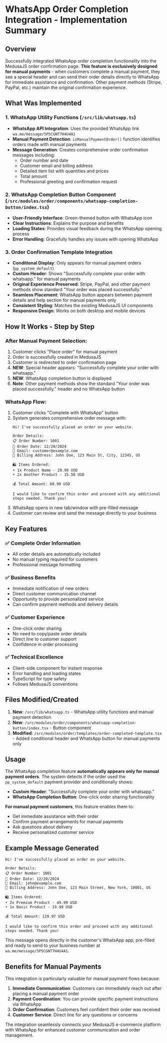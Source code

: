 # WhatsApp Order Completion Integration - Implementation Summary

## Overview
Successfully integrated WhatsApp order completion functionality into the MedusaJS order confirmation page. **This feature is exclusively designed for manual payments** - when customers complete a manual payment, they see a special header and can send their order details directly to WhatsApp for immediate assistance and confirmation. Other payment methods (Stripe, PayPal, etc.) maintain the original confirmation experience.

## What Was Implemented

### 1. WhatsApp Utility Functions (`/src/lib/whatsapp.ts`)
- **WhatsApp API Integration**: Uses the provided WhatsApp link `wa.me/message/5P5CGNT7H4U4A1`
- **Manual Payment Detection**: `isManualPaymentOrder()` function identifies orders made with manual payments
- **Message Generation**: Creates comprehensive order confirmation messages including:
  - Order number and date
  - Customer email and billing address
  - Detailed item list with quantities and prices
  - Total amount
  - Professional greeting and confirmation request

### 2. WhatsApp Completion Button Component (`/src/modules/order/components/whatsapp-completion-button/index.tsx`)
- **User-Friendly Interface**: Green-themed button with WhatsApp icon
- **Clear Instructions**: Explains the purpose and benefits
- **Loading States**: Provides visual feedback during the WhatsApp opening process
- **Error Handling**: Gracefully handles any issues with opening WhatsApp

### 3. Order Confirmation Template Integration
- **Conditional Display**: Only appears for manual payment orders (`pp_system_default`)
- **Custom Header**: Shows "Successfully complete your order with whatsapp." for manual payments
- **Original Experience Preserved**: Stripe, PayPal, and other payment methods show standard "Your order was placed successfully."
- **Seamless Placement**: WhatsApp button appears between payment details and help section for manual payments only
- **Consistent Styling**: Matches the existing MedusaJS UI components
- **Responsive Design**: Works on both desktop and mobile devices

## How It Works - Step by Step

### After Manual Payment Selection:
1. Customer clicks "Place order" for manual payment
2. Order is successfully created in MedusaJS
3. Customer is redirected to order confirmation page
4. **NEW**: Special header appears: "Successfully complete your order with whatsapp."
5. **NEW**: WhatsApp completion button is displayed
6. **Note**: Other payment methods show the standard "Your order was placed successfully." header and no WhatsApp button

### WhatsApp Flow:
1. Customer clicks "Complete with WhatsApp" button
2. System generates comprehensive order message with:
   ```
   Hi! I've successfully placed an order on your website.

   Order Details:
   📋 Order Number: 1001
   📅 Order Date: 12/20/2024
   📧 Email: customer@example.com
   📍 Billing Address: John Doe, 123 Main St, City, 12345, US

   🛍️ Items Ordered:
   • 1x Product Name - 29.99 USD
   • 2x Another Product - 15.50 USD

   💰 Total Amount: 60.99 USD

   I would like to confirm this order and proceed with any additional steps needed. Thank you!
   ```
3. WhatsApp opens in new tab/window with pre-filled message
4. Customer can review and send the message directly to your business

## Key Features

### ✅ Complete Order Information
- All order details are automatically included
- No manual typing required for customers
- Professional message formatting

### ✅ Business Benefits
- Immediate notification of new orders
- Direct customer communication channel
- Opportunity to provide personalized service
- Can confirm payment methods and delivery details

### ✅ Customer Experience
- One-click order sharing
- No need to copy/paste order details
- Direct line to customer support
- Confidence in order processing

### ✅ Technical Excellence
- Client-side component for instant response
- Error handling and loading states
- TypeScript for type safety
- Follows MedusaJS conventions

## Files Modified/Created

1. **New**: `/src/lib/whatsapp.ts` - WhatsApp utility functions and manual payment detection
2. **New**: `/src/modules/order/components/whatsapp-completion-button/index.tsx` - Button component
3. **Modified**: `/src/modules/order/templates/order-completed-template.tsx` - Added conditional header and WhatsApp button for manual payments only

## Usage

The WhatsApp completion feature **automatically appears only for manual payment orders**. The system detects if the order used the `pp_system_default` payment provider and conditionally shows:

- **Custom Header**: "Successfully complete your order with whatsapp."
- **WhatsApp Completion Button**: One-click order sharing functionality

**For manual payment customers**, this feature enables them to:

- Get immediate assistance with their order
- Confirm payment arrangements for manual payments
- Ask questions about delivery
- Receive personalized customer service

## Example Message Generated

```
Hi! I've successfully placed an order on your website.

Order Details:
📋 Order Number: 1001
📅 Order Date: 12/20/2024
📧 Email: john@example.com
📍 Billing Address: John Doe, 123 Main Street, New York, 10001, US

🛍️ Items Ordered:
• 2x Premium Product - 49.99 USD
• 1x Basic Product - 19.99 USD

💰 Total Amount: 119.97 USD

I would like to confirm this order and proceed with any additional steps needed. Thank you!
```

This message opens directly in the customer's WhatsApp app, pre-filled and ready to send to your business number at `wa.me/message/5P5CGNT7H4U4A1`.

## Benefits for Manual Payments

This integration is particularly valuable for manual payment flows because:

1. **Immediate Communication**: Customers can immediately reach out after placing a manual payment order
2. **Payment Coordination**: You can provide specific payment instructions via WhatsApp
3. **Order Confirmation**: Customers feel confident their order was received
4. **Customer Service**: Direct line for any questions or concerns

The integration seamlessly connects your MedusaJS e-commerce platform with WhatsApp for enhanced customer communication and order management.
